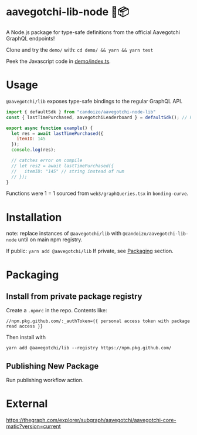 # aavegotchi-lib-node 👻📦

A Node.js package for type-safe definitions from the official Aavegotchi GraphQL endpoints!

Clone and try the `demo/` with: `cd demo/ && yarn && yarn test`

Peek the Javascript code in [demo/index.ts](./demo/index.ts).

# Usage

`@aavegotchi/lib` exposes type-safe bindings to the regular GraphQL API.

```js
import { defaultSdk } from "candoizo/aavegotchi-node-lib"
const { lastTimePurchased, aavegotchiLeaderboard } = defaultSdk(); // Pixelcraft's queries

export async function example() {
  let res = await lastTimePurchased({
    itemID: 145
  });
  console.log(res);

  // catches error on compile
  // let res2 = await lastTimePurchased({
  //   itemID: "145" // string instead of num
  // });
}

```

Functions were 1 = 1 sourced from `web3/graphQueries.tsx` in `bonding-curve`.

# Installation

note: replace instances of `@aavegotchi/lib` with `@candoizo/aavegotchi-lib-node` until on main npm registry.

If public: `yarn add @aavegotchi/lib`
If private, see [Packaging](#packaging) section.

# Packaging

## Install from private package registry

Create a `.npmrc` in the repo. Contents like:

    //npm.pkg.github.com/:_authToken={{ personal access token with package read access }}

Then install with

    yarn add @aavegotchi/lib --registry https://npm.pkg.github.com/

## Publishing New Package

Run publishing workflow action.

# External

<https://thegraph.com/explorer/subgraph/aavegotchi/aavegotchi-core-matic?version=current>
